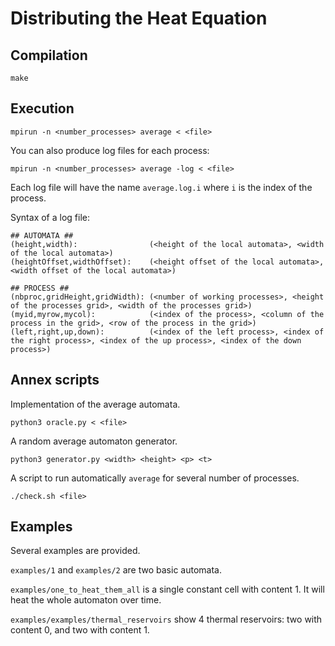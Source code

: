 # Distributing the Heat Equation

## Compilation

```
make
```

## Execution

```
mpirun -n <number_processes> average < <file>
```

You can also produce log files for each process:
```
mpirun -n <number_processes> average -log < <file>
```
Each log file will have the name `average.log.i` where `i` is the index of the process.

Syntax of a log file:
```
## AUTOMATA ##
(height,width):                (<height of the local automata>, <width of the local automata>)
(heightOffset,widthOffset):    (<height offset of the local automata>, <width offset of the local automata>)

## PROCESS ##
(nbproc,gridHeight,gridWidth): (<number of working processes>, <height of the processes grid>, <width of the processes grid>)
(myid,myrow,mycol):            (<index of the process>, <column of the process in the grid>, <row of the process in the grid>)
(left,right,up,down):          (<index of the left process>, <index of the right process>, <index of the up process>, <index of the down process>)
```


## Annex scripts

Implementation of the average automata.

```
python3 oracle.py < <file>
```

A random average automaton generator.

```
python3 generator.py <width> <height> <p> <t>
```

A script to run automatically `average` for several number of processes.

```
./check.sh <file>
```


## Examples

Several examples are provided.

`examples/1` and `examples/2` are two basic automata.

`examples/one_to_heat_them_all` is a single constant cell with content 1. It will heat the whole automaton over time.

`examples/examples/thermal_reservoirs` show 4 thermal reservoirs: two with content 0, and two with content 1.
